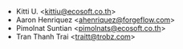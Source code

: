 - Kitti U. \<<kittiu@ecosoft.co.th>\>
- Aaron Henriquez \<<ahenriquez@forgeflow.com>\>
- Pimolnat Suntian \<<pimolnats@ecosoft.co.th>\>
- Tran Thanh Trai \<<traitt@trobz.com>\>